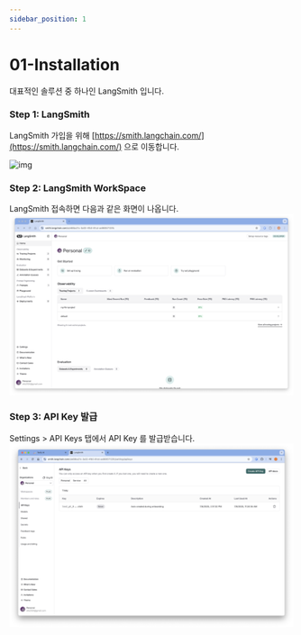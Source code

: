 ```yaml
---
sidebar_position: 1
---
```


# 01-Installation

대표적인 솔루션 중 하나인 LangSmith 입니다.

### Step 1: LangSmith
LangSmith 가입을 위해 [https://smith.langchain.com/](https://smith.langchain.com/) 으로 이동합니다.

![img](langsmith_0.png)

### Step 2: LangSmith WorkSpace

LangSmith 접속하면 다음과 같은 화면이 나옵니다.
![img](langsmith_1.png)

### Step 3: API Key 발급
Settings > API Keys 탭에서 API Key 를 발급받습니다.
![img](langsmith_2.png)
